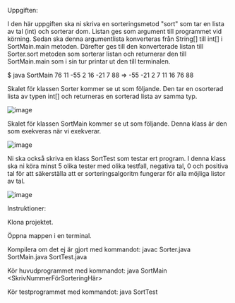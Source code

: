 






Uppgiften:

I den här uppgiften ska ni skriva en sorteringsmetod "sort" som tar en lista av tal (int) och sorterar dom. Listan
ges som argument till programmet vid körning. Sedan ska denna argumentlista konverteras från String[] till int[] i
SortMain.main metoden. Därefter ges till den konverterade listan till Sorter.sort metoden som sorterar listan och
returnerar den till SortMain.main som i sin tur printar ut den till terminalen.

$ java SortMain 76 11 -55 2 16 -21 7 88
=> -55 -21 2 7 11 16 76 88

Skalet för klassen Sorter kommer se ut som följande. Den tar en osorterad lista av typen int[] och returneras en
sorterad lista av samma typ.

![image](https://user-images.githubusercontent.com/26309279/141968292-d3cb379c-d572-43f9-9e9b-4f61b598f58a.png)


Skalet för klassen SortMain kommer se ut som följande. Denna klass är den som exekveras när vi exekverar.

![image](https://user-images.githubusercontent.com/26309279/141968340-60021fdc-d8af-40d2-9447-1abdc5d582d8.png)


Ni ska också skriva en klass SortTest som testar ert program. I denna klass ska ni köra minst 5 olika tester med
olika testfall, negativa tal, 0 och positiva tal för att säkerställa att er sorteringsalgoritm fungerar för alla möjliga
listor av tal.

![image](https://user-images.githubusercontent.com/26309279/141968396-2114d018-5764-4aa4-86f1-a38c06e2a9eb.png)

Instruktioner:

Klona projektet.

Öppna mappen i en terminal.

Kompilera om det ej är gjort med kommandot: javac Sorter.java SortMain.java SortTest.java

Kör huvudprogrammet med kommandot: java SortMain <SkrivNummerFörSorteringHär>

Kör testprogrammet med kommandot: java SortTest
